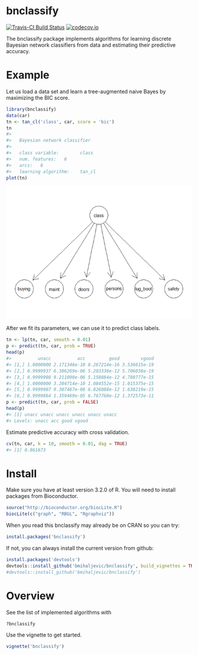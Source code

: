 <!-- README.md is generated from README.Rmd. Please edit that file -->
bnclassify
==========

[![Travis-CI Build Status](https://travis-ci.org/bmihaljevic/bnclassify.svg?branch=master)](https://travis-ci.org/bmihaljevic/bnclassify) [![codecov.io](https://codecov.io/github/bmihaljevic/bnclassify/coverage.svg?branch=master)](https://codecov.io/github/bmihaljevic/bnclassify?branch=master)

The bnclassify package implements algorithms for learning discrete Bayesian network classifiers from data and estimating their predictive accuracy.

Example
=======

Let us load a data set and learn a tree-augmented naive Bayes by maximizing the BIC score.

``` r
library(bnclassify)
data(car)
tn <- tan_cl('class', car, score = 'bic')
tn
#> 
#>   Bayesian network classifier
#> 
#>   class variable:        class 
#>   num. features:   6 
#>   arcs:   6 
#>   learning algorithm:    tan_cl
plot(tn)
```

![](README-unnamed-chunk-2-1.png)

After we fit its parameters, we can use it to predict class labels.

``` r
tn <- lp(tn, car, smooth = 0.01)
p <- predict(tn, car, prob = TRUE)
head(p)
#>          unacc          acc         good        vgood
#> [1,] 1.0000000 2.171346e-10 8.267214e-16 3.536615e-19
#> [2,] 0.9999937 6.306269e-06 5.203338e-12 5.706038e-19
#> [3,] 0.9999908 9.211090e-06 5.158884e-12 4.780777e-15
#> [4,] 1.0000000 3.204714e-10 1.084552e-15 1.015375e-15
#> [5,] 0.9999907 9.307467e-06 6.826088e-12 1.638219e-15
#> [6,] 0.9999864 1.359469e-05 6.767760e-12 1.372573e-11
p <- predict(tn, car, prob = FALSE)
head(p)
#> [1] unacc unacc unacc unacc unacc unacc
#> Levels: unacc acc good vgood
```

Estimate predictive accuracy with cross validation.

``` r
cv(tn, car, k = 10, smooth = 0.01, dag = TRUE)
#> [1] 0.861673
```

Install
=======

Make sure you have at least version 3.2.0 of R. You will need to install packages from Bioconductor.

``` r
source("http://bioconductor.org/biocLite.R")
biocLite(c("graph", "RBGL", "Rgraphviz"))
```

When you read this bnclassify may already be on CRAN so you can try:

``` r
install.packages('bnclassify')
```

If not, you can always install the current version from github:

``` r
install.packages('devtools')
devtools::install_github('bmihaljevic/bnclassify', build_vignettes = TRUE)
#devtools::install_github('bmihaljevic/bnclassify')
```

Overview
========

See the list of implemented algorithms with

``` r
?bnclassify
```

Use the vignette to get started.

``` r
vignette('bnclassify')
```
